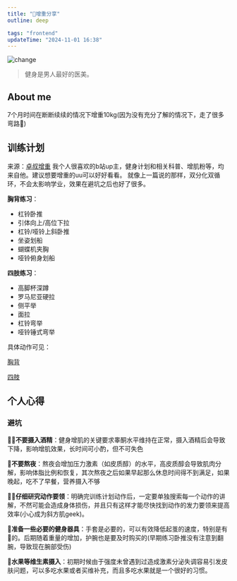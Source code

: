 ```yaml
---
title: "👊增重分享"
outline: deep

tags: "frontend"
updateTime: "2024-11-01 16:38"
---
```

![change](/project-img/change.jpg)
>健身是男人最好的医美。
## About me
7个月时间在断断续续的情况下增重10kg(因为没有充分了解的情况下，走了很多弯路🥹)
## 训练计划
来源：[卓叔增重](https://search.bilibili.com/all?keyword=%E5%8D%93%E5%8F%94%E5%A2%9E%E9%87%8D&from_source=webtop_search&spm_id_from=333.1007&search_source=2)
我个人很喜欢的b站up主，健身计划和相关科普、增肌粉等，均来自他。建议想要增重的uu可以好好看看。
就像上一篇说的那样，双分化双循环，不会太影响学业，效果在避坑之后也好了很多。

**胸背练习**：
- 杠铃卧推
- 引体向上/高位下拉
- 杠铃/哑铃上斜卧推
- 坐姿划船
- 蝴蝶机夹胸
- 哑铃俯身划船
  
**四肢练习**：
- 高脚杯深蹲
- 罗马尼亚硬拉
- 侧平举
- 面拉
- 杠铃弯举
- 哑铃锤式弯举

具体动作可见：

[胸背](https://www.bilibili.com/video/BV1e7411m7wv/?spm_id_from=333.999.0.0&vd_source=9842680c01431565cbbd9588111a1d7e)

[四肢](https://www.bilibili.com/video/BV1S7411C7rm?spm_id_from=333.788.videopod.sections&vd_source=9842680c01431565cbbd9588111a1d7e)
## 个人心得
### 避坑
**🥢🍺不要摄入酒精**：健身增肌的关键要求睾酮水平维持在正常，摄入酒精后会导致下降，影响增肌效果，长时间可小酌，但不可失色

**🦀不要熬夜**：熬夜会增加压力激素（如皮质醇）的水平，高皮质醇会导致肌肉分解，影响体脂比例和恢复，其次熬夜之后如果早起那么休息时间得不到满足，如果晚起，吃不了早餐，营养摄入不够

**🏃‍♂️仔细研究动作要领**：明确完训练计划动作后，一定要单独搜索每一个动作的讲解，不然可能会造成身体损伤，并且只有这样才能尽快找到动作的发力要领来提高效率(小心成为斜方肌geek)。

**🔧准备一些必要的健身器具**：手套是必要的，可以有效降低起茧的速度，特别是有👧的。后期随着重量的增加，护腕也是要及时购买的(早期练习卧推没有注意到翻腕，导致现在腕部受伤)

**🍎水果等维生素摄入**：初期时候由于强度未曾遇到过造成激素分泌失调容易引发皮肤问题，可以多吃水果或者买维补充，而且多吃水果就是一个很好的习惯。